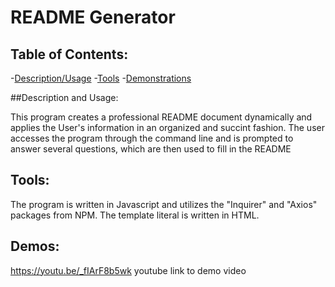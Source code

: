 # README Generator

## Table of Contents:
-[Description/Usage](#description)
-[Tools](#tools)
-[Demonstrations](#demo)


##Description and Usage:

This program creates a professional README document dynamically and applies the User's information in an organized and succint fashion. The user accesses the program through the command line and is prompted to answer several questions, which are then used to fill in the README

## Tools:
The program is written in Javascript and utilizes the "Inquirer" and "Axios" packages from NPM. The template literal is written in HTML.

## Demos:

https://youtu.be/_fIArF8b5wk
youtube link to demo video

